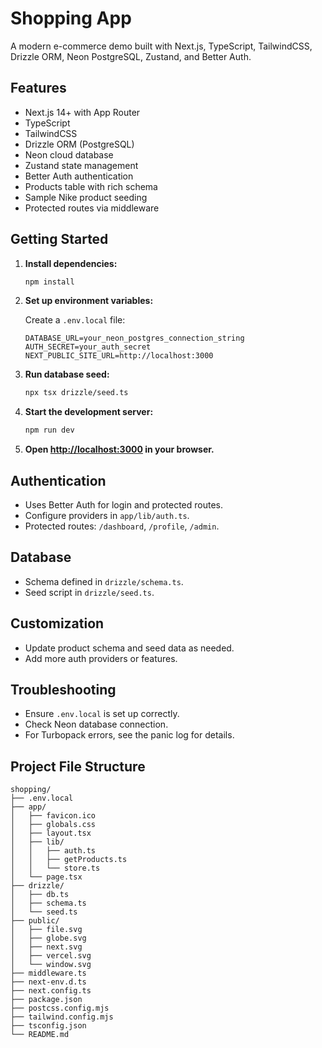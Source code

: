 # Shopping App

A modern e-commerce demo built with Next.js, TypeScript, TailwindCSS, Drizzle ORM, Neon PostgreSQL, Zustand, and Better Auth.

## Features

- Next.js 14+ with App Router
- TypeScript
- TailwindCSS
- Drizzle ORM (PostgreSQL)
- Neon cloud database
- Zustand state management
- Better Auth authentication
- Products table with rich schema
- Sample Nike product seeding
- Protected routes via middleware

## Getting Started

1. **Install dependencies:**

   ```bash
   npm install
   ```

2. **Set up environment variables:**

   Create a `.env.local` file:

   ```env
   DATABASE_URL=your_neon_postgres_connection_string
   AUTH_SECRET=your_auth_secret
   NEXT_PUBLIC_SITE_URL=http://localhost:3000
   ```

3. **Run database seed:**

   ```bash
   npx tsx drizzle/seed.ts
   ```

4. **Start the development server:**

   ```bash
   npm run dev
   ```

5. **Open [http://localhost:3000](http://localhost:3000) in your browser.**

## Authentication

- Uses Better Auth for login and protected routes.
- Configure providers in `app/lib/auth.ts`.
- Protected routes: `/dashboard`, `/profile`, `/admin`.

## Database

- Schema defined in `drizzle/schema.ts`.
- Seed script in `drizzle/seed.ts`.

## Customization

- Update product schema and seed data as needed.
- Add more auth providers or features.

## Troubleshooting

- Ensure `.env.local` is set up correctly.
- Check Neon database connection.
- For Turbopack errors, see the panic log for details.

## Project File Structure

```
shopping/
├── .env.local
├── app/
│   ├── favicon.ico
│   ├── globals.css
│   ├── layout.tsx
│   ├── lib/
│   │   ├── auth.ts
│   │   ├── getProducts.ts
│   │   └── store.ts
│   └── page.tsx
├── drizzle/
│   ├── db.ts
│   ├── schema.ts
│   └── seed.ts
├── public/
│   ├── file.svg
│   ├── globe.svg
│   ├── next.svg
│   ├── vercel.svg
│   └── window.svg
├── middleware.ts
├── next-env.d.ts
├── next.config.ts
├── package.json
├── postcss.config.mjs
├── tailwind.config.mjs
├── tsconfig.json
└── README.md
```
